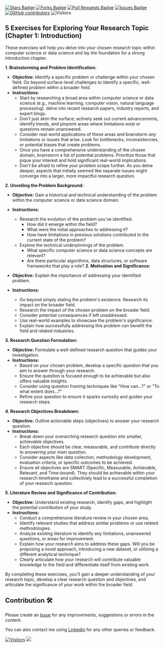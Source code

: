 <a href="https://github.com/drshahizan/research-design/stargazers"><img src="https://img.shields.io/github/stars/drshahizan/research-design" alt="Stars Badge"/></a>
<a href="https://github.com/drshahizan/research-design/network/members"><img src="https://img.shields.io/github/forks/drshahizan/research-design" alt="Forks Badge"/></a>
<a href="https://github.com/drshahizan/research-design/pulls"><img src="https://img.shields.io/github/issues-pr/drshahizan/research-design" alt="Pull Requests Badge"/></a>
<a href="https://github.com/drshahizan/research-design"><img src="https://img.shields.io/github/issues/drshahizan/research-design" alt="Issues Badge"/></a>
<a href="https://github.com/drshahizan/research-design/graphs/contributors"><img alt="GitHub contributors" src="https://img.shields.io/github/contributors/drshahizan/research-design?color=2b9348"></a>
![Visitors](https://api.visitorbadge.io/api/visitors?path=https%3A%2F%2Fgithub.com%2Fdrshahizan%2MCSD1043&labelColor=%23d9e3f0&countColor=%23697689&style=flat)

## 5 Exercises for Exploring Your Research Topic (Chapter 1: Introduction)

These exercises will help you delve into your chosen research topic within computer science or data science and lay the foundation for a strong introduction chapter.

**1. Brainstorming and Problem Identification:**

* **Objective:** Identify a specific problem or challenge within your chosen field. Go beyond surface-level challenges to identify a specific, well-defined problem within a broader field.
* **Instructions:** 
    * Start by researching a broad area within computer science or data science (e.g., machine learning, computer vision, natural language processing). delve into recent research papers, industry reports, and expert blogs.
    * Don't just skim the surface; actively seek out current advancements, identify trends, and pinpoint areas where limitations exist or questions remain unanswered.
    * Consider real-world applications of these areas and brainstorm any limitations or issues that arise. Look for bottlenecks, inconsistencies, or potential biases that create problems.
    * Once you have a comprehensive understanding of the chosen domain, brainstorm a list of potential problems. Prioritize those that pique your interest and hold significant real-world implications.
    * Don't be afraid to refine your problem scope further. As you delve deeper, aspects that initially seemed like separate issues might converge into a larger, more impactful research question.

**2. Unveiling the Problem Background:**

* **Objective:** Gain a historical and technical understanding of the problem within the computer science or data science domain.

* **Instructions:**
    * Research the evolution of the problem you've identified.
       * How did it emerge within the field?
       * What were the initial approaches to addressing it?
       * How have limitations in previous solutions contributed to the current state of the problem?
    * Explore the technical underpinnings of the problem.
       * What specific computer science or data science concepts are relevant?
       * Are there particular algorithms, data structures, or software frameworks that play a role?
**2. Motivation and Significance:**

* **Objective:** Explain the importance of addressing your identified problem.
* **Instructions:**
    * Go beyond simply stating the problem's existence. Research its impact on the broader field.
    * Research the impact of the chosen problem on the broader field. 
    * Consider potential consequences if left unaddressed. 
    * Use real-world examples to showcase the problem's significance. 
    * Explain how successfully addressing this problem can benefit the field and related industries. 

**3. Research Question Formulation:**

* **Objective:** Formulate a well-defined research question that guides your investigation.
* **Instructions:**
    * Based on your chosen problem, develop a specific question that you aim to answer through your research. 
    * Ensure the question is focused enough to be achievable but also offers valuable insights. 
    * Consider using question framing techniques like "How can...?" or "To what extent does...?"
    * Refine your question to ensure it sparks curiosity and guides your research steps. 

**4. Research Objectives Breakdown:**

* **Objective:** Outline actionable steps (objectives) to answer your research question.
* **Instructions:**
    * Break down your overarching research question into smaller, achievable objectives. 
    * Each objective should be clear, measurable, and contribute directly to answering your main question. 
    * Consider aspects like data collection, methodology development, evaluation criteria, or specific outcomes to be achieved.
    * Ensure all objectives are SMART (Specific, Measurable, Achievable, Relevant, and Time-bound). They should be achievable within your research timeframe and collectively lead to a successful completion of your research question.

**5. Literature Review and Significance of Contribution:**

* **Objective:** Understand existing research, identify gaps, and highlight the potential contribution of your study.
* **Instructions:**
    * Conduct a comprehensive literature review in your chosen area. 
    * Identify relevant studies that address similar problems or use related methodologies. 
    * Analyze existing literature to identify any limitations, unanswered questions, or areas for improvement. 
    * Explain how your research aims to address these gaps. Will you be proposing a novel approach, introducing a new dataset, or utilizing a different analytical technique?
    * Clearly articulate how your research will contribute valuable knowledge to the field and differentiate itself from existing work.

By completing these exercises, you'll gain a deeper understanding of your research topic, develop a clear research question and objectives, and articulate the significance of your work within the broader field. 


## Contribution 🛠️
Please create an [Issue](https://github.com/drshahizan/BDM/issues) for any improvements, suggestions or errors in the content.

You can also contact me using [Linkedin](https://www.linkedin.com/in/drshahizan/) for any other queries or feedback.

[![Visitors](https://api.visitorbadge.io/api/visitors?path=https%3A%2F%2Fgithub.com%2Fdrshahizan&labelColor=%23697689&countColor=%23555555&style=plastic)](https://visitorbadge.io/status?path=https%3A%2F%2Fgithub.com%2Fdrshahizan)
![](https://hit.yhype.me/github/profile?user_id=81284918)


